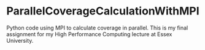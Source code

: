 # ParallelCoverageCalculationWithMPI
Python code using MPI to calculate coverage in parallel. This is my final assignment for my High Performance Computing lecture at Essex University.
